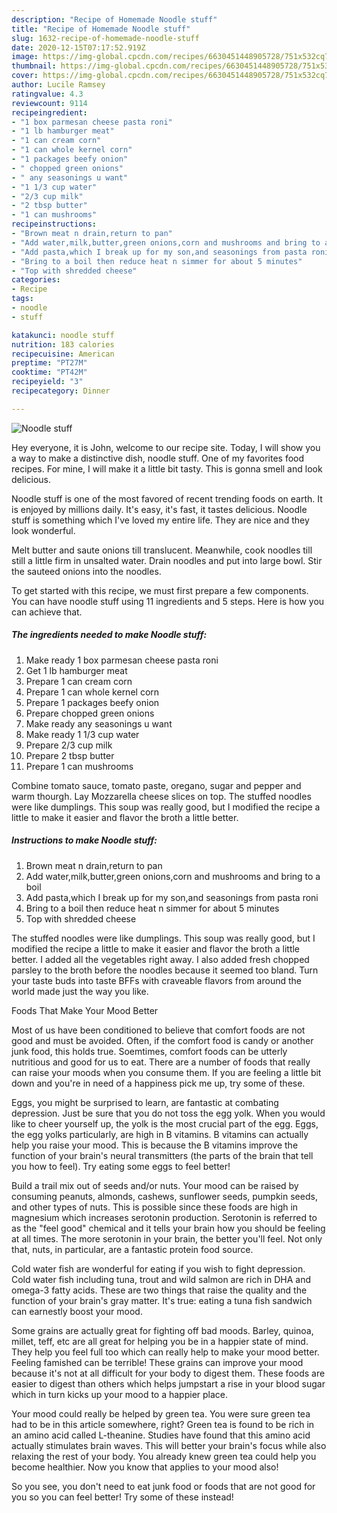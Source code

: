 ```yaml
---
description: "Recipe of Homemade Noodle stuff"
title: "Recipe of Homemade Noodle stuff"
slug: 1632-recipe-of-homemade-noodle-stuff
date: 2020-12-15T07:17:52.919Z
image: https://img-global.cpcdn.com/recipes/6630451448905728/751x532cq70/noodle-stuff-recipe-main-photo.jpg
thumbnail: https://img-global.cpcdn.com/recipes/6630451448905728/751x532cq70/noodle-stuff-recipe-main-photo.jpg
cover: https://img-global.cpcdn.com/recipes/6630451448905728/751x532cq70/noodle-stuff-recipe-main-photo.jpg
author: Lucile Ramsey
ratingvalue: 4.3
reviewcount: 9114
recipeingredient:
- "1 box parmesan cheese pasta roni"
- "1 lb hamburger meat"
- "1 can cream corn"
- "1 can whole kernel corn"
- "1 packages beefy onion"
- " chopped green onions"
- " any seasonings u want"
- "1 1/3 cup water"
- "2/3 cup milk"
- "2 tbsp butter"
- "1 can mushrooms"
recipeinstructions:
- "Brown meat n drain,return to pan"
- "Add water,milk,butter,green onions,corn and mushrooms and bring to a boil"
- "Add pasta,which I break up for my son,and seasonings from pasta roni"
- "Bring to a boil then reduce heat n simmer for about 5 minutes"
- "Top with shredded cheese"
categories:
- Recipe
tags:
- noodle
- stuff

katakunci: noodle stuff 
nutrition: 183 calories
recipecuisine: American
preptime: "PT27M"
cooktime: "PT42M"
recipeyield: "3"
recipecategory: Dinner

---
```



![Noodle stuff](https://img-global.cpcdn.com/recipes/6630451448905728/751x532cq70/noodle-stuff-recipe-main-photo.jpg)

Hey everyone, it is John, welcome to our recipe site. Today, I will show you a way to make a distinctive dish, noodle stuff. One of my favorites food recipes. For mine, I will make it a little bit tasty. This is gonna smell and look delicious.

Noodle stuff is one of the most favored of recent trending foods on earth. It is enjoyed by millions daily. It's easy, it's fast, it tastes delicious. Noodle stuff is something which I've loved my entire life. They are nice and they look wonderful.

Melt butter and saute onions till translucent. Meanwhile, cook noodles till still a little firm in unsalted water. Drain noodles and put into large bowl. Stir the sauteed onions into the noodles.


To get started with this recipe, we must first prepare a few components. You can have noodle stuff using 11 ingredients and 5 steps. Here is how you can achieve that.

<!--inarticleads1-->

##### The ingredients needed to make Noodle stuff:

1. Make ready 1 box parmesan cheese pasta roni
1. Get 1 lb hamburger meat
1. Prepare 1 can cream corn
1. Prepare 1 can whole kernel corn
1. Prepare 1 packages beefy onion
1. Prepare  chopped green onions
1. Make ready  any seasonings u want
1. Make ready 1 1/3 cup water
1. Prepare 2/3 cup milk
1. Prepare 2 tbsp butter
1. Prepare 1 can mushrooms


Combine tomato sauce, tomato paste, oregano, sugar and pepper and warm thourgh. Lay Mozzarella cheese slices on top. The stuffed noodles were like dumplings. This soup was really good, but I modified the recipe a little to make it easier and flavor the broth a little better. 

<!--inarticleads2-->

##### Instructions to make Noodle stuff:

1. Brown meat n drain,return to pan
1. Add water,milk,butter,green onions,corn and mushrooms and bring to a boil
1. Add pasta,which I break up for my son,and seasonings from pasta roni
1. Bring to a boil then reduce heat n simmer for about 5 minutes
1. Top with shredded cheese


The stuffed noodles were like dumplings. This soup was really good, but I modified the recipe a little to make it easier and flavor the broth a little better. I added all the vegetables right away. I also added fresh chopped parsley to the broth before the noodles because it seemed too bland. Turn your taste buds into taste BFFs with craveable flavors from around the world made just the way you like. 

Foods That Make Your Mood Better


Most of us have been conditioned to believe that comfort foods are not good and must be avoided. Often, if the comfort food is candy or another junk food, this holds true. Soemtimes, comfort foods can be utterly nutritious and good for us to eat. There are a number of foods that really can raise your moods when you consume them. If you are feeling a little bit down and you're in need of a happiness pick me up, try some of these.

Eggs, you might be surprised to learn, are fantastic at combating depression. Just be sure that you do not toss the egg yolk. When you would like to cheer yourself up, the yolk is the most crucial part of the egg. Eggs, the egg yolks particularly, are high in B vitamins. B vitamins can actually help you raise your mood. This is because the B vitamins improve the function of your brain's neural transmitters (the parts of the brain that tell you how to feel). Try eating some eggs to feel better!

Build a trail mix out of seeds and/or nuts. Your mood can be raised by consuming peanuts, almonds, cashews, sunflower seeds, pumpkin seeds, and other types of nuts. This is possible since these foods are high in magnesium which increases serotonin production. Serotonin is referred to as the "feel good" chemical and it tells your brain how you should be feeling at all times. The more serotonin in your brain, the better you'll feel. Not only that, nuts, in particular, are a fantastic protein food source.

Cold water fish are wonderful for eating if you wish to fight depression. Cold water fish including tuna, trout and wild salmon are rich in DHA and omega-3 fatty acids. These are two things that raise the quality and the function of your brain's gray matter. It's true: eating a tuna fish sandwich can earnestly boost your mood. 

Some grains are actually great for fighting off bad moods. Barley, quinoa, millet, teff, etc are all great for helping you be in a happier state of mind. They help you feel full too which can really help to make your mood better. Feeling famished can be terrible! These grains can improve your mood because it's not at all difficult for your body to digest them. These foods are easier to digest than others which helps jumpstart a rise in your blood sugar which in turn kicks up your mood to a happier place.

Your mood could really be helped by green tea. You were sure green tea had to be in this article somewhere, right? Green tea is found to be rich in an amino acid called L-theanine. Studies have found that this amino acid actually stimulates brain waves. This will better your brain's focus while also relaxing the rest of your body. You already knew green tea could help you become healthier. Now you know that applies to your mood also!

So you see, you don't need to eat junk food or foods that are not good for you so you can feel better! Try some of these instead!

